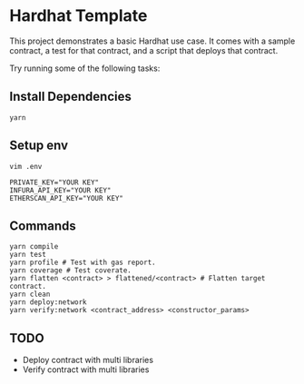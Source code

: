 # Hardhat Template

This project demonstrates a basic Hardhat use case. It comes with a sample contract, a test for that contract, and a script that deploys that contract.

Try running some of the following tasks:

## Install Dependencies
```shell
yarn
```

## Setup env
```shall
vim .env

PRIVATE_KEY="YOUR KEY"
INFURA_API_KEY="YOUR KEY"
ETHERSCAN_API_KEY="YOUR KEY"
```

## Commands
```shell
yarn compile
yarn test 
yarn profile # Test with gas report.
yarn coverage # Test coverate.
yarn flatten <contract> > flattened/<contract> # Flatten target contract.
yarn clean
yarn deploy:network
yarn verify:network <contract_address> <constructor_params> 
```

## TODO
- Deploy contract with multi libraries
- Verify contract with multi libraries